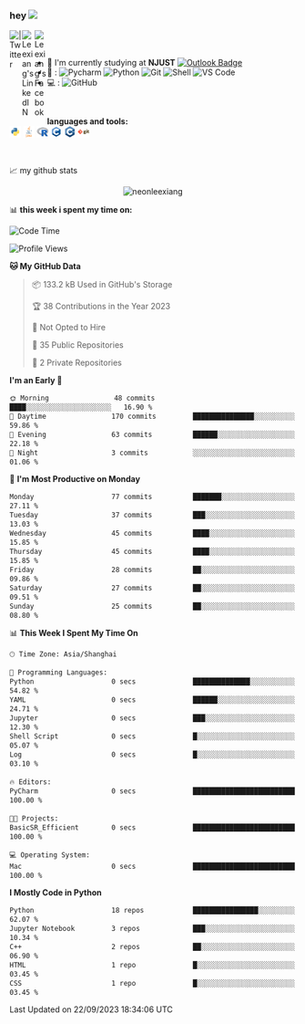 ### hey  <img src="https://media.giphy.com/media/hvRJCLFzcasrR4ia7z/giphy.gif" width="25px">
<a href="https://twitter.com/">
  <img align="left" alt="| Twitter" width="22px" src="https://raw.githubusercontent.com/peterthehan/peterthehan/master/assets/twitter.svg" />
</a>
<a href="https://www.linkedin.com/in/翔-李-992382111/">
  <img align="left" alt="Leexiang's LinkedIN" width="22px" src="https://raw.githubusercontent.com/peterthehan/peterthehan/master/assets/linkedin.svg" />
</a>
<a href="https://www.facebook.com/neonleexiang/">
  <img align="left" alt="Leexiang's Facebook" width="22px" src="https://raw.githubusercontent.com/peterthehan/peterthehan/master/assets/facebook.svg" />
</a>

<br>
<br>


- 🏢 I'm currently studying at **NJUST** [![Outlook Badge](https://img.shields.io/badge/-neonleexiang-blue?style=plastic&logo=wechat&logoColor=white)]()
- 🚀 :
![Pycharm](https://img.shields.io/badge/-Pycharm-grey?style=plastic&logo=pycharm)
![Python](https://img.shields.io/badge/-Python-8fcfd1?style=plastic&logo=Python)
![Git](https://img.shields.io/badge/-Git-black?style=plastic&logo=git)
![Shell](https://img.shields.io/badge/-Shell-blasck?style=plastic&logo=Shell)
![VS Code](https://img.shields.io/badge/-VS%20Code-007ACC?style=plastic&logo=visual-studio-code)
- 💻 :
![GitHub](https://img.shields.io/badge/-GitHub-181717?style=plastic&logo=github)

<br />

**languages and tools:**  
<code><img height="20" src="https://raw.githubusercontent.com/github/explore/80688e429a7d4ef2fca1e82350fe8e3517d3494d/topics/python/python.png"></code>
<code><img height="20" src="https://raw.githubusercontent.com/github/explore/80688e429a7d4ef2fca1e82350fe8e3517d3494d/topics/java/java.png"></code>
<code><img height="20" src="https://raw.githubusercontent.com/github/explore/80688e429a7d4ef2fca1e82350fe8e3517d3494d/topics/r/r.png"></code>
<code><img height="20" src="https://raw.githubusercontent.com/github/explore/80688e429a7d4ef2fca1e82350fe8e3517d3494d/topics/c/c.png"></code>
<code><img height="20" src="https://raw.githubusercontent.com/github/explore/80688e429a7d4ef2fca1e82350fe8e3517d3494d/topics/cpp/cpp.png"></code>
<code><img height="20" src="https://raw.githubusercontent.com/github/explore/80688e429a7d4ef2fca1e82350fe8e3517d3494d/topics/git/git.png"></code>

<br>

📈 my github stats

<p align="center"> <img src="https://github-readme-stats.vercel.app/api?username=neonleexiang&show_icons=true&theme=gotham" alt="neonleexiang" />

📊 **this week i spent my time on:**
<!--START_SECTION:waka-->
![Code Time](http://img.shields.io/badge/Code%20Time-639%20hrs%2035%20mins-blue)

![Profile Views](http://img.shields.io/badge/Profile%20Views-0-blue)

**🐱 My GitHub Data** 

> 📦 133.2 kB Used in GitHub's Storage 
 > 
> 🏆 38 Contributions in the Year 2023
 > 
> 🚫 Not Opted to Hire
 > 
> 📜 35 Public Repositories 
 > 
> 🔑 2 Private Repositories 
 > 
**I'm an Early 🐤** 

```text
🌞 Morning                48 commits          ████░░░░░░░░░░░░░░░░░░░░░   16.90 % 
🌆 Daytime                170 commits         ███████████████░░░░░░░░░░   59.86 % 
🌃 Evening                63 commits          ██████░░░░░░░░░░░░░░░░░░░   22.18 % 
🌙 Night                  3 commits           ░░░░░░░░░░░░░░░░░░░░░░░░░   01.06 % 
```
📅 **I'm Most Productive on Monday** 

```text
Monday                   77 commits          ███████░░░░░░░░░░░░░░░░░░   27.11 % 
Tuesday                  37 commits          ███░░░░░░░░░░░░░░░░░░░░░░   13.03 % 
Wednesday                45 commits          ████░░░░░░░░░░░░░░░░░░░░░   15.85 % 
Thursday                 45 commits          ████░░░░░░░░░░░░░░░░░░░░░   15.85 % 
Friday                   28 commits          ██░░░░░░░░░░░░░░░░░░░░░░░   09.86 % 
Saturday                 27 commits          ██░░░░░░░░░░░░░░░░░░░░░░░   09.51 % 
Sunday                   25 commits          ██░░░░░░░░░░░░░░░░░░░░░░░   08.80 % 
```


📊 **This Week I Spent My Time On** 

```text
🕑︎ Time Zone: Asia/Shanghai

💬 Programming Languages: 
Python                   0 secs              ██████████████░░░░░░░░░░░   54.82 % 
YAML                     0 secs              ██████░░░░░░░░░░░░░░░░░░░   24.71 % 
Jupyter                  0 secs              ███░░░░░░░░░░░░░░░░░░░░░░   12.30 % 
Shell Script             0 secs              █░░░░░░░░░░░░░░░░░░░░░░░░   05.07 % 
Log                      0 secs              █░░░░░░░░░░░░░░░░░░░░░░░░   03.10 % 

🔥 Editors: 
PyCharm                  0 secs              █████████████████████████   100.00 % 

🐱‍💻 Projects: 
BasicSR_Efficient        0 secs              █████████████████████████   100.00 % 

💻 Operating System: 
Mac                      0 secs              █████████████████████████   100.00 % 
```

**I Mostly Code in Python** 

```text
Python                   18 repos            ████████████████░░░░░░░░░   62.07 % 
Jupyter Notebook         3 repos             ███░░░░░░░░░░░░░░░░░░░░░░   10.34 % 
C++                      2 repos             ██░░░░░░░░░░░░░░░░░░░░░░░   06.90 % 
HTML                     1 repo              █░░░░░░░░░░░░░░░░░░░░░░░░   03.45 % 
CSS                      1 repo              █░░░░░░░░░░░░░░░░░░░░░░░░   03.45 % 
```




 Last Updated on 22/09/2023 18:34:06 UTC
<!--END_SECTION:waka-->

